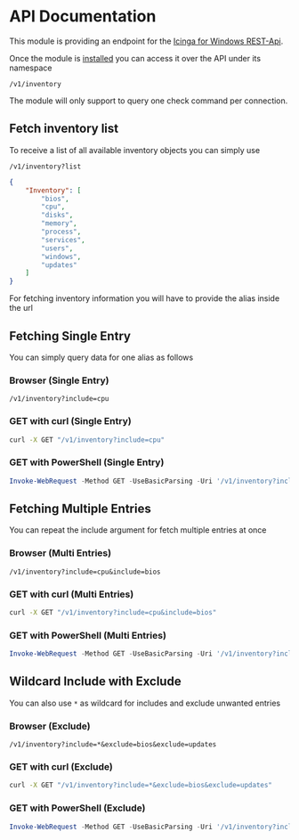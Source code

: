 # API Documentation

This module is providing an endpoint for the [Icinga for Windows REST-Api](https://icinga.com/docs/icinga-for-windows/latest/doc/110-Installation/30-API-Check-Forwarder/).

Once the module is [installed](02-Installation.md) you can access it over the API under its namespace

```url
/v1/inventory
```

The module will only support to query one check command per connection.

## Fetch inventory list

To receive a list of all available inventory objects you can simply use

```url
/v1/inventory?list
```

```json
{
    "Inventory": [
        "bios",
        "cpu",
        "disks",
        "memory",
        "process",
        "services",
        "users",
        "windows",
        "updates"
    ]
}
```

For fetching inventory information you will have to provide the alias inside the url

## Fetching Single Entry

You can simply query data for one alias as follows

### Browser (Single Entry)

```url
/v1/inventory?include=cpu
```

### GET with curl (Single Entry)

```bash
curl -X GET "/v1/inventory?include=cpu"
```

### GET with PowerShell (Single Entry)

```powershell
Invoke-WebRequest -Method GET -UseBasicParsing -Uri '/v1/inventory?include=cpu';
```

## Fetching Multiple Entries

You can repeat the include argument for fetch multiple entries at once

### Browser (Multi Entries)

```url
/v1/inventory?include=cpu&include=bios
```

### GET with curl (Multi Entries)

```bash
curl -X GET "/v1/inventory?include=cpu&include=bios"
```

### GET with PowerShell (Multi Entries)

```powershell
Invoke-WebRequest -Method GET -UseBasicParsing -Uri '/v1/inventory?include=cpu&include=bios';
```

## Wildcard Include with Exclude

You can also use `*` as wildcard for includes and exclude unwanted entries

### Browser (Exclude)

```url
/v1/inventory?include=*&exclude=bios&exclude=updates
```

### GET with curl (Exclude)

```bash
curl -X GET "/v1/inventory?include=*&exclude=bios&exclude=updates"
```

### GET with PowerShell (Exclude)

```powershell
Invoke-WebRequest -Method GET -UseBasicParsing -Uri '/v1/inventory?include=*&exclude=bios&exclude=updates';
```
